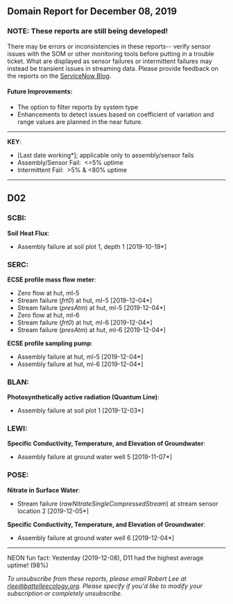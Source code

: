 ## Domain Report for December 08, 2019


### NOTE: These reports are still being developed!
There may be errors or inconsistencies in these reports-- verify sensor issues with the SOM or other monitoring tools before putting in a trouble ticket. What are displayed as sensor failures or intermittent failures may instead be transient issues in streaming data.
Please provide feedback on the reports on the [ServiceNow Blog](https://neon.service-now.com/community?id=community_blog&sys_id=9b4fbe8adbed734017ecf9041d9619be).

#### Future Improvements: 
 - The option to filter reports by system type 
 - Enhancements to detect issues based on coefficient of variation and range values are planned in the near future.

***

**KEY**:

 - [Last date working*]; applicable only to assembly/sensor fails
 - Assembly/Sensor Fail:&nbsp;&nbsp;<=5% uptime
 - Intermittent Fail:&nbsp;&nbsp;>5% & <80% uptime

***
## D02

### SCBI:

**Soil Heat Flux**:
 - Assembly failure at soil plot 1, depth 1 [2019-10-19*]

### SERC:

**ECSE profile mass flow meter**:
 - Zero flow at hut, ml-5
 - Stream failure (_frt0_) at hut, ml-5 [2019-12-04*]
 - Stream failure (_presAtm_) at hut, ml-5 [2019-12-04*]
 - Zero flow at hut, ml-6
 - Stream failure (_frt0_) at hut, ml-6 [2019-12-04*]
 - Stream failure (_presAtm_) at hut, ml-6 [2019-12-04*]

**ECSE profile sampling pump**:
 - Assembly failure at hut, ml-5 [2019-12-04*]
 - Assembly failure at hut, ml-6 [2019-12-04*]

### BLAN:

**Photosynthetically active radiation (Quantum Line)**:
 - Assembly failure at soil plot 1 [2019-12-03*]

### LEWI:

**Specific Conductivity, Temperature, and Elevation of Groundwater**:
 - Assembly failure at ground water well 5 [2019-11-07*]

### POSE:

**Nitrate in Surface Water**:
 - Stream failure (_rawNitrateSingleCompressedStream_) at stream sensor location 2 [2019-12-05*]

**Specific Conductivity, Temperature, and Elevation of Groundwater**:
 - Assembly failure at ground water well 6 [2019-12-04*]

***
NEON fun fact: Yesterday (2019-12-08), D11 had the highest average uptime! (98%)

_To unsubscribe from these reports, please email Robert Lee at rlee@battelleecology.org. Please specify if you'd like to modify your subscription or completely unsubscribe._
